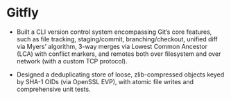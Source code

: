 # Gitfly

- Built a CLI version control system encompassing Git’s core features, such as file tracking, staging/commit, branching/checkout, unified diff via Myers’ algorithm, 3-way merges via Lowest Common Ancestor (LCA) with conflict markers, and remotes both over filesystem and over network (with a custom TCP protocol).

- Designed a deduplicating store of loose, zlib-compressed objects keyed by SHA-1 OIDs (via OpenSSL EVP), with atomic file writes and comprehensive unit tests.

